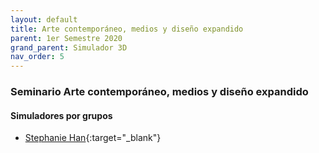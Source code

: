 ```yaml
---
layout: default
title: Arte contemporáneo, medios y diseño expandido
parent: 1er Semestre 2020
grand_parent: Simulador 3D
nav_order: 5
---
```


### Seminario Arte contemporáneo, medios y diseño expandido


#### Simuladores por grupos

- [Stephanie Han](http://udesa.cristianreynaga.com/simuladorlab/2020/1semestre/artecontemporaneo/han.html){:target="_blank"}